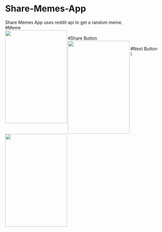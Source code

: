 # Share-Memes-App
Share Memes App uses reddit api to get a random meme.\
#Meme\
<a href="url"><img src="https://user-images.githubusercontent.com/57824845/124375784-90bc7200-dcc1-11eb-8f72-828c804a10ff.jpeg" align="left" height="300" width="200" ></a>\
#Share Button\
<a href="url"><img src="https://user-images.githubusercontent.com/57824845/124375795-9914ad00-dcc1-11eb-87ac-1f2b3fd46b4a.jpeg" align="left" height="300" width="200" ></a>\
#Next Button\
<a href="url"><img src="https://user-images.githubusercontent.com/57824845/124375809-a2057e80-dcc1-11eb-8a9e-53e0126b8c51.jpeg" align="left" height="300" width="200" ></a>\


